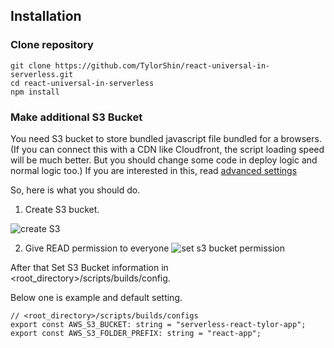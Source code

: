 ## Installation

### Clone repository
```
git clone https://github.com/TylorShin/react-universal-in-serverless.git
cd react-universal-in-serverless
npm install
```

### Make additional S3 Bucket
You need S3 bucket to store bundled javascript file bundled for a browsers.
(If you can connect this with a CDN like Cloudfront, the script loading speed will be much better. But you should change some code in deploy logic and normal logic too.)
If you are interested in this, read [advanced settings](/docs/advancedsettings)


So, here is what you should do.
1. Create S3 bucket.

![create S3](https://s3.amazonaws.com/serverless-react-tylor-app-assets/Screenshot+from+2017-03-15+20-04-18.png)

2. Give READ permission to everyone
![set s3 bucket permission](https://s3.amazonaws.com/serverless-react-tylor-app-assets/Screenshot+from+2017-03-15+20-06-49.png)

After that Set S3 Bucket information in <root_directory>/scripts/builds/config.

Below one is example and default setting.

```
// <root_directory>/scripts/builds/configs
export const AWS_S3_BUCKET: string = "serverless-react-tylor-app";
export const AWS_S3_FOLDER_PREFIX: string = "react-app";
```

